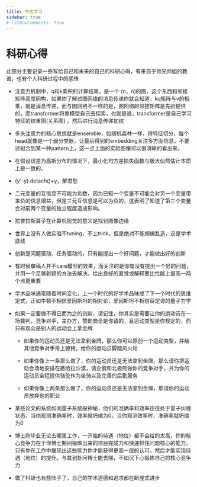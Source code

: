 ```yaml
---
title: 中文学习
sidebar: true
# isShowComments: true
---
```


# 科研心得

<ClientOnly>
<title-pv/>
</ClientOnly>

此部分主要记录一些写给自己和未来的自己的科研心得，有来自于师兄师姐的教诲，也有个人科研过程中的感悟

* 注意力机制中，q和k乘积的计算结果，是一个 (n，n)的图，这个东西和邻接矩阵高度同构，如果你了解过图网络的消息传递你就会知道，kq矩阵与v的相乘，就是消息传递，而与图网络不一样的是，图网络的邻接矩阵是先验提供的，而transformer将靠模型自己去探索，也就是说，transformer是自己学习特征的权重图(关系图) ，然后进行消息传递加权

* 多头注意力的核心思想就是ensemble，如随机森林一样，将特征切分，每个head就像是一个弱分类器，让最后得到的embedding关注多方面信息，不要过拟合到某一种pattern上，这一点上面的实验图像可以很清晰的看出来。

* 在假设误差为高斯分布的情况下，最小化均方差损失函数与极大似然估计本质上是一致的。

* (y'-y).detach()+y，解君愁

* 二元变量的互信息不可能为负数，因为已知一个变量不可能会对另一个变量带来负的信息增益，但是三元互信息是可以为负的，这表明了知道了第三个变量会对前两个变量的独立程度造成影响。

* 拉普拉斯算子在计算机视觉的意义是找到图像边缘

* 世界上没有人做实验不tuning，不上trick，但是绝对不能胡编乱造，这是学术底线

* 创新是问题驱动、任务驱动的，只有能提出一个好问题，才能做出好的创新

* 有时候审稿人并不care模型的效果，而关注的是你有没有提出一个好的问题，并用一个足够新颖的方法去解决。给出良好的直觉或解释要比性能上提高一两个点更重要

* 学术品味通常随着时间变化，上一个时代的好学术品味成了下一个时代的思维定式，正如牛顿不相信爱因斯坦的相对论，爱因斯坦不相信薛定谔的量子力学

* 如果一定要做不得已而为之的创新，请记住，你其实是需要让你的运动员在一场裁判，竞争对手，主办方，赞助商全是你请的，且运动类型是你规定的，而只有观众是别人的运动会上拿金牌

  * 如果你的运动员还是无法拿到金牌，那么你可以原创一个运动类型，并给其他竞争对手带上镣铐，给你的运动员脚踏风火轮

  * 如果你像上一条那么做了，你的运动员还是无法拿到金牌，那么请你把运动会场地安排在撒哈拉沙漠，请企鹅和北极熊做你的竞争对手，并为你的运动员全程提供骆驼作为坐骑以及完善的后勤服务

  * 如果你像上两条那么做了，你的运动员还是无法拿到金牌，那请你的运动员放弃他的职业

* 某些论文的系统如同量子系统般神秘，他们的准确率和效率往往处于量子纠缠状态，当你观测准确率时，效率就坍缩为0，当你观测效率时，准确率就坍缩为0

* 博士刚毕业无论去哪里工作，一开始的待遇（地位）都不会给的太高，你的核心竞争力在于你博士期间锻炼出来的项目完成力和快速抓住问题核心的能力，只有你在工作中展现出这些能力你才能获得更高一层的认可，然后才能实现待遇（地位）的提升。与其到处问博士能去哪，不如沉下心锻炼自己的核心竞争力

* 做了科研也有些阵子了，自己的学术道德和追求都在断崖式进步


<ClientOnly>
  <leave/>
</ClientOnly/>